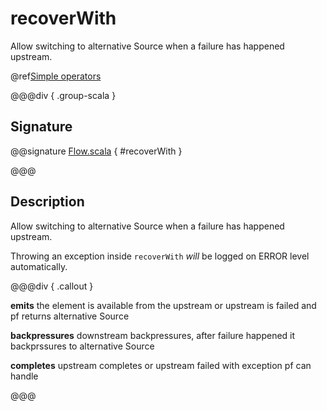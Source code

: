 # recoverWith

Allow switching to alternative Source when a failure has happened upstream.

@ref[Simple operators](../index.md#simple-operators)

@@@div { .group-scala }

## Signature

@@signature [Flow.scala]($akka$/akka-stream/src/main/scala/akka/stream/scaladsl/Flow.scala) { #recoverWith }

@@@

## Description

Allow switching to alternative Source when a failure has happened upstream.

Throwing an exception inside `recoverWith` _will_ be logged on ERROR level automatically.


@@@div { .callout }

**emits** the element is available from the upstream or upstream is failed and pf returns alternative Source

**backpressures** downstream backpressures, after failure happened it backprssures to alternative Source

**completes** upstream completes or upstream failed with exception pf can handle

@@@

